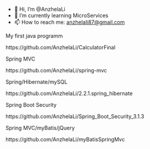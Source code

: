 - 👋 Hi, I’m @AnzhelaLi
- 🌱 I’m currently learning MicroServices
- 📫 How to reach me: anzhelali87@gmail.com

<!---
AnzhelaLi/AnzhelaLi is a ✨ special ✨ repository because its `README.md` (this file) appears on your GitHub profile.
You can click the Preview link to take a look at your changes.
--->

My first java programm
<link>https://github.com/AnzhelaLi/CalculatorFinal</link>

Spring MVC
<link>https://github.com/AnzhelaLi/spring-mvc</link>

Spring/Hibernate/mySQL
<link>https://github.com/AnzhelaLi/2.2.1.spring_hibernate</link>

Spring Boot Security
<link>https://github.com/AnzhelaLi/Spring_Boot_Security_3.1.3</link>

Spring MVC/myBatis/jQuery
<link>https://github.com/AnzhelaLi/myBatisSpringMvc</link>
